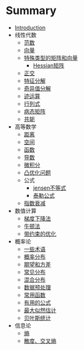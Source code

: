 # Summary

* [Introduction](README.md)
* 线性代数
   * [范数](LinearAlgebra/norm.md)
   * [向量](LinearAlgebra/vector.md)
   * [特殊类型的矩阵和向量](LinearAlgebra/special_matrix.md)
      * [Hessian矩阵](LinearAlgebra/Hessian.md)
   * [正交](LinearAlgebra/orthogonal.md)
   * [特征分解](LinearAlgebra/eigendecomposition.md)
   * [奇异值分解](LinearAlgebra/SVD.md)
   * [迹运算](LinearAlgebra/trace.md)
   * [行列式](LinearAlgebra/det.md)
   * [病态矩阵](LinearAlgebra/IllConditioning.md)
   * [共轭](LinearAlgebra/Conjugate.md)
* 高等数学
   * [距离](Mathematics/distance.md)
   * [空间](Mathematics/space.md)
   * [函数](Mathematics/function.md)
   * [导数](Mathematics/derivative.md)
   * [微积分](Mathematics/calculus.md)
   * [凸优化问题](Mathematics/convex.md)
   * 公式
     * [jensen不等式](Mathematics/Formula/jensen.md)
     * [泰勒公式](Mathematics/Formula/taylor.md)
   * [指数衰减](Mathematics/ExponentialDecay.md)
* 数值计算
   * [梯度下降法](NumericalComputation/GradientDescent.md)
   * [牛顿法](NumericalComputation/Newton.md) 
   * [带约束的优化](NumericalComputation/ConstrainedOptimization.md)
* 概率论
   * [一些术语](Probability/norms.md)
   * [概率分布](Probability/probability_distribution.md)
   * [期望和方差](Probability/expectation_variance.md)
   * [常见分布](Probability/distribution.md)
   * [混合分布](Probability/mixture_distribution.md)
   * [数据预处理](Probability/preprocess.md)
   * [常用函数](Probability/functions.md)
   * [有用的公式](Probability/formulas.md)
   * [最大似然估计](Probability/likelihood.md)
   * [贝叶斯统计](Probability/bayes.md)
* 信息论
   * [熵](Information/entropy.md)
   * [散度、交叉熵](Information/Divergence.md)